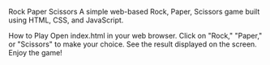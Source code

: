 Rock Paper Scissors
A simple web-based Rock, Paper, Scissors game built using HTML, CSS, and JavaScript.

How to Play
Open index.html in your web browser.
Click on "Rock," "Paper," or "Scissors" to make your choice.
See the result displayed on the screen.
Enjoy the game!

